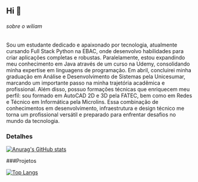 ## Hi 👋

###### sobre o wiliam

Sou um estudante dedicado e apaixonado por tecnologia, atualmente cursando Full Stack Python na EBAC, onde desenvolvo habilidades para criar aplicações completas e robustas. Paralelamente, estou expandindo meu conhecimento em Java através de um curso na Udemy, consolidando minha expertise em linguagens de programação.
Em abril, concluirei minha graduação em Análise e Desenvolvimento de Sistemas pela Unicesumar, marcando um importante passo na minha trajetória acadêmica e profissional.
Além disso, possuo formações técnicas que enriquecem meu perfil: sou formado em AutoCAD 2D e 3D pela FATEC, bem como em Redes e Técnico em Informática pela Microlins. Essa combinação de conhecimentos em desenvolvimento, infraestrutura e design técnico me torna um profissional versátil e preparado para enfrentar desafios no mundo da tecnologia.

### Detalhes

[![Anurag's GitHub stats](https://github-readme-stats.vercel.app/api?username=wiliamDesigner&show_icons=true&theme=dark)](https://github.com/anuraghazra/github-readme-stats)

###Projetos

[![Top Langs](https://github-readme-stats.vercel.app/api/top-langs/?username=wiliamDesigner&layout=compact)](https://github.com/anuraghazra/github-readme-stats)

